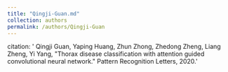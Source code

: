```yaml
---
title: "Qingji-Guan.md"
collection: authors
permalink: /authors/Qingji-Guan
---
```

citation: ' Qingji Guan,  Yaping Huang,  Zhun Zhong,  Zhedong Zheng,  Liang Zheng,  Yi Yang, &quot;Thorax disease classification with attention guided convolutional neural network.&quot; Pattern Recognition Letters, 2020.'